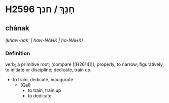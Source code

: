 # H2596 חָנַךְ / חנך

## chânak

_(khaw-nak' | haw-NAHK | ha-NAHK)_

### Definition

verb; a primitive root; (compare [[H2614]]); properly, to narrow; figuratively, to initiate or discipline; dedicate, train up.

- to train, dedicate, inaugurate
    - (Qal)
        - to train, train up
        - to dedicate
